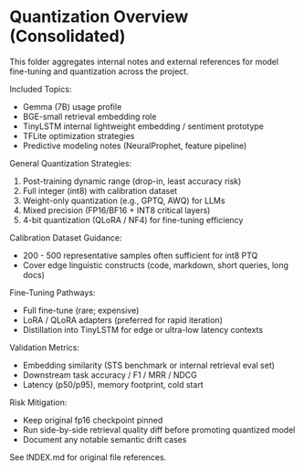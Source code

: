 # Quantization Overview (Consolidated)

This folder aggregates internal notes and external references for model fine-tuning and quantization across the project.

Included Topics:

* Gemma (7B) usage profile
* BGE-small retrieval embedding role
* TinyLSTM internal lightweight embedding / sentiment prototype
* TFLite optimization strategies
* Predictive modeling notes (NeuralProphet, feature pipeline)

General Quantization Strategies:

1.  Post-training dynamic range (drop-in, least accuracy risk)
2.  Full integer (int8) with calibration dataset
3.  Weight-only quantization (e.g., GPTQ, AWQ) for LLMs
4.  Mixed precision (FP16/BF16 + INT8 critical layers)
5.  4-bit quantization (QLoRA / NF4) for fine-tuning efficiency

Calibration Dataset Guidance:

* 200 - 500 representative samples often sufficient for int8 PTQ
* Cover edge linguistic constructs (code, markdown, short queries, long docs)

Fine-Tuning Pathways:

* Full fine-tune (rare; expensive)
* LoRA / QLoRA adapters (preferred for rapid iteration)
* Distillation into TinyLSTM for edge or ultra-low latency contexts

Validation Metrics:

* Embedding similarity (STS benchmark or internal retrieval eval set)
* Downstream task accuracy / F1 / MRR / NDCG
* Latency (p50/p95), memory footprint, cold start

Risk Mitigation:

* Keep original fp16 checkpoint pinned
* Run side-by-side retrieval quality diff before promoting quantized model
* Document any notable semantic drift cases

See INDEX.md for original file references.
